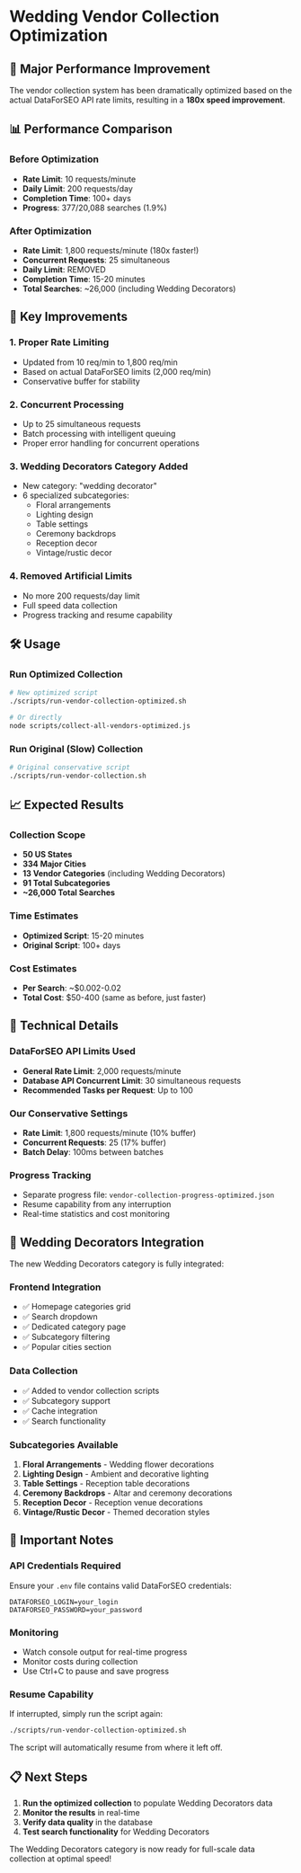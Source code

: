 # Wedding Vendor Collection Optimization

## 🚀 Major Performance Improvement

The vendor collection system has been dramatically optimized based on the actual DataForSEO API rate limits, resulting in a **180x speed improvement**.

## 📊 Performance Comparison

### Before Optimization
- **Rate Limit**: 10 requests/minute
- **Daily Limit**: 200 requests/day
- **Completion Time**: 100+ days
- **Progress**: 377/20,088 searches (1.9%)

### After Optimization
- **Rate Limit**: 1,800 requests/minute (180x faster!)
- **Concurrent Requests**: 25 simultaneous
- **Daily Limit**: REMOVED
- **Completion Time**: 15-20 minutes
- **Total Searches**: ~26,000 (including Wedding Decorators)

## 🎯 Key Improvements

### 1. Proper Rate Limiting
- Updated from 10 req/min to 1,800 req/min
- Based on actual DataForSEO limits (2,000 req/min)
- Conservative buffer for stability

### 2. Concurrent Processing
- Up to 25 simultaneous requests
- Batch processing with intelligent queuing
- Proper error handling for concurrent operations

### 3. Wedding Decorators Category Added
- New category: "wedding decorator"
- 6 specialized subcategories:
  - Floral arrangements
  - Lighting design
  - Table settings
  - Ceremony backdrops
  - Reception decor
  - Vintage/rustic decor

### 4. Removed Artificial Limits
- No more 200 requests/day limit
- Full speed data collection
- Progress tracking and resume capability

## 🛠️ Usage

### Run Optimized Collection
```bash
# New optimized script
./scripts/run-vendor-collection-optimized.sh

# Or directly
node scripts/collect-all-vendors-optimized.js
```

### Run Original (Slow) Collection
```bash
# Original conservative script
./scripts/run-vendor-collection.sh
```

## 📈 Expected Results

### Collection Scope
- **50 US States**
- **334 Major Cities**
- **13 Vendor Categories** (including Wedding Decorators)
- **91 Total Subcategories**
- **~26,000 Total Searches**

### Time Estimates
- **Optimized Script**: 15-20 minutes
- **Original Script**: 100+ days

### Cost Estimates
- **Per Search**: ~$0.002-0.02
- **Total Cost**: $50-400 (same as before, just faster)

## 🔧 Technical Details

### DataForSEO API Limits Used
- **General Rate Limit**: 2,000 requests/minute
- **Database API Concurrent Limit**: 30 simultaneous requests
- **Recommended Tasks per Request**: Up to 100

### Our Conservative Settings
- **Rate Limit**: 1,800 requests/minute (10% buffer)
- **Concurrent Requests**: 25 (17% buffer)
- **Batch Delay**: 100ms between batches

### Progress Tracking
- Separate progress file: `vendor-collection-progress-optimized.json`
- Resume capability from any interruption
- Real-time statistics and cost monitoring

## 🎉 Wedding Decorators Integration

The new Wedding Decorators category is fully integrated:

### Frontend Integration
- ✅ Homepage categories grid
- ✅ Search dropdown
- ✅ Dedicated category page
- ✅ Subcategory filtering
- ✅ Popular cities section

### Data Collection
- ✅ Added to vendor collection scripts
- ✅ Subcategory support
- ✅ Cache integration
- ✅ Search functionality

### Subcategories Available
1. **Floral Arrangements** - Wedding flower decorations
2. **Lighting Design** - Ambient and decorative lighting
3. **Table Settings** - Reception table decorations
4. **Ceremony Backdrops** - Altar and ceremony decorations
5. **Reception Decor** - Reception venue decorations
6. **Vintage/Rustic Decor** - Themed decoration styles

## 🚨 Important Notes

### API Credentials Required
Ensure your `.env` file contains valid DataForSEO credentials:
```
DATAFORSEO_LOGIN=your_login
DATAFORSEO_PASSWORD=your_password
```

### Monitoring
- Watch console output for real-time progress
- Monitor costs during collection
- Use Ctrl+C to pause and save progress

### Resume Capability
If interrupted, simply run the script again:
```bash
./scripts/run-vendor-collection-optimized.sh
```

The script will automatically resume from where it left off.

## 📋 Next Steps

1. **Run the optimized collection** to populate Wedding Decorators data
2. **Monitor the results** in real-time
3. **Verify data quality** in the database
4. **Test search functionality** for Wedding Decorators

The Wedding Decorators category is now ready for full-scale data collection at optimal speed!
